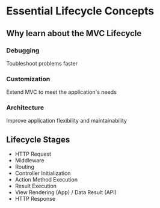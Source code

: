 # Essential Lifecycle Concepts

## Why learn about the MVC Lifecycle

### Debugging

Toubleshoot problems faster

### Customization

Extend MVC to meet the application's needs

### Architecture

Improve application flexibility and maintainability

## Lifecycle Stages
- HTTP Request
- Middleware
- Routing
- Controller Initialization
- Action Method Execution
- Result Execution
- View Rendering (App) / Data Result (API)
- HTTP Response
